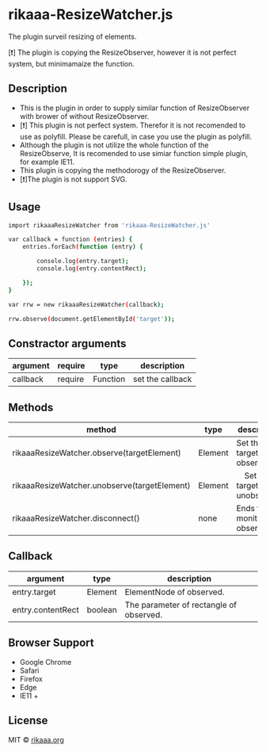 # rikaaa-ResizeWatcher.js
The plugin surveil resizing of elements.

[:heavy_exclamation_mark:] The plugin is copying the ResizeObserver, however it is not perfect system, but minimamaize the function.

## Description
- This is the plugin in order to supply similar function of ResizeObserver with brower of without ResizeObserver.
- [:heavy_exclamation_mark:] This plugin is not perfect system. Therefor it is not recomended to use as polyfill. Please be carefull, in case you use the plugin as polyfill.
- Although the plugin is not utilize the whole function of the ResizeObserve, It is recomended to use simiar function simple plugin, for example IE11.
- This plugin is copying the methodorogy of the ResizeObserver.
- [:heavy_exclamation_mark:]The plugin is not support SVG.

## Usage
```bash
import rikaaaResizeWatcher from 'rikaaa-ResizeWatcher.js'
```

```bash
var callback = function (entries) {
    entries.forEach(function (entry) {

        console.log(entry.target);
        console.log(entry.contentRect);

    });
}

var rrw = new rikaaaResizeWatcher(callback);

rrw.observe(document.getElementById('target'));
```

## Constractor arguments
| argument | require | type | description |
---- | ---- | ---- | ----
| callback | require | Function | set the callback|


## Methods
| method | type |description |
---- | ---- | -----
| rikaaaResizeWatcher.observe(targetElement) | Element | Set the target of observed. |
| rikaaaResizeWatcher.unobserve(targetElement) | Element |　Set the target of unobserved. | 
| rikaaaResizeWatcher.disconnect() | none | Ends the moniter of observed.|


## Callback 
| argument | type　| description |
---- | ---- | ----
| entry.target | Element | ElementNode of observed. |
| entry.contentRect | boolean | The parameter of rectangle of observed. |

## Browser Support
- Google Chrome
- Safari
- Firefox
- Edge
- IE11 +

## License
MIT  © [rikaaa.org](http://rikaaa.org)